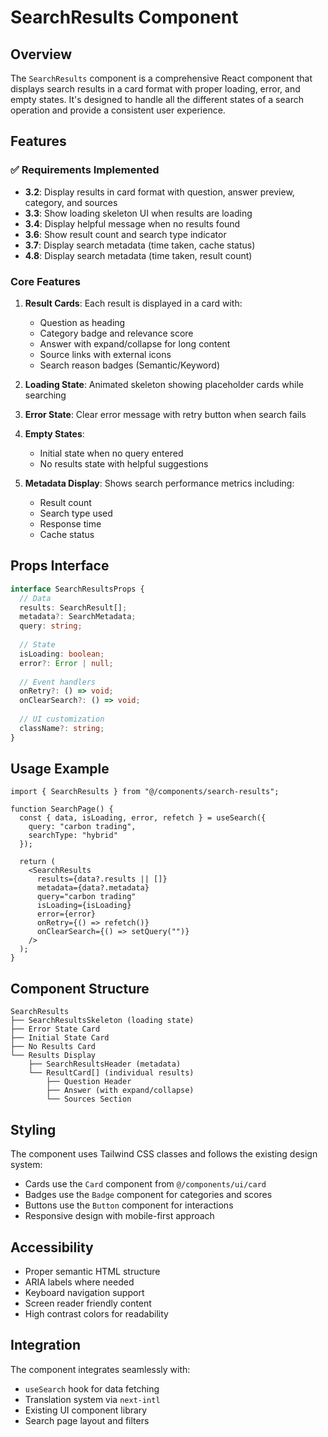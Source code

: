 # SearchResults Component

## Overview

The `SearchResults` component is a comprehensive React component that displays search results in a card format with proper loading, error, and empty states. It's designed to handle all the different states of a search operation and provide a consistent user experience.

## Features

### ✅ Requirements Implemented

- **3.2**: Display results in card format with question, answer preview, category, and sources
- **3.3**: Show loading skeleton UI when results are loading  
- **3.4**: Display helpful message when no results found
- **3.6**: Show result count and search type indicator
- **3.7**: Display search metadata (time taken, cache status)
- **4.8**: Display search metadata (time taken, result count)

### Core Features

1. **Result Cards**: Each result is displayed in a card with:
   - Question as heading
   - Category badge and relevance score
   - Answer with expand/collapse for long content
   - Source links with external icons
   - Search reason badges (Semantic/Keyword)

2. **Loading State**: Animated skeleton showing placeholder cards while searching

3. **Error State**: Clear error message with retry button when search fails

4. **Empty States**: 
   - Initial state when no query entered
   - No results state with helpful suggestions

5. **Metadata Display**: Shows search performance metrics including:
   - Result count
   - Search type used
   - Response time
   - Cache status

## Props Interface

```typescript
interface SearchResultsProps {
  // Data
  results: SearchResult[];
  metadata?: SearchMetadata;
  query: string;
  
  // State
  isLoading: boolean;
  error?: Error | null;
  
  // Event handlers
  onRetry?: () => void;
  onClearSearch?: () => void;
  
  // UI customization
  className?: string;
}
```

## Usage Example

```tsx
import { SearchResults } from "@/components/search-results";

function SearchPage() {
  const { data, isLoading, error, refetch } = useSearch({
    query: "carbon trading",
    searchType: "hybrid"
  });

  return (
    <SearchResults
      results={data?.results || []}
      metadata={data?.metadata}
      query="carbon trading"
      isLoading={isLoading}
      error={error}
      onRetry={() => refetch()}
      onClearSearch={() => setQuery("")}
    />
  );
}
```

## Component Structure

```
SearchResults
├── SearchResultsSkeleton (loading state)
├── Error State Card
├── Initial State Card  
├── No Results Card
└── Results Display
    ├── SearchResultsHeader (metadata)
    └── ResultCard[] (individual results)
        ├── Question Header
        ├── Answer (with expand/collapse)
        └── Sources Section
```

## Styling

The component uses Tailwind CSS classes and follows the existing design system:
- Cards use the `Card` component from `@/components/ui/card`
- Badges use the `Badge` component for categories and scores
- Buttons use the `Button` component for interactions
- Responsive design with mobile-first approach

## Accessibility

- Proper semantic HTML structure
- ARIA labels where needed
- Keyboard navigation support
- Screen reader friendly content
- High contrast colors for readability

## Integration

The component integrates seamlessly with:
- `useSearch` hook for data fetching
- Translation system via `next-intl`
- Existing UI component library
- Search page layout and filters
